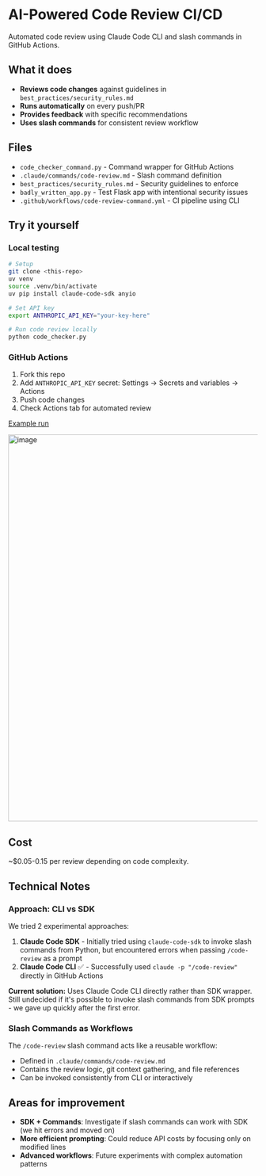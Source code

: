 # AI-Powered Code Review CI/CD

Automated code review using Claude Code CLI and slash commands in GitHub Actions.

## What it does

- **Reviews code changes** against guidelines in `best_practices/security_rules.md`
- **Runs automatically** on every push/PR
- **Provides feedback** with specific recommendations
- **Uses slash commands** for consistent review workflow

## Files

- `code_checker_command.py` - Command wrapper for GitHub Actions
- `.claude/commands/code-review.md` - Slash command definition
- `best_practices/security_rules.md` - Security guidelines to enforce
- `badly_written_app.py` - Test Flask app with intentional security issues
- `.github/workflows/code-review-command.yml` - CI pipeline using CLI

## Try it yourself

### Local testing
```bash
# Setup
git clone <this-repo>
uv venv
source .venv/bin/activate
uv pip install claude-code-sdk anyio

# Set API key
export ANTHROPIC_API_KEY="your-key-here"

# Run code review locally
python code_checker.py
```

### GitHub Actions
1. Fork this repo
2. Add `ANTHROPIC_API_KEY` secret: Settings → Secrets and variables → Actions
3. Push code changes
4. Check Actions tab for automated review

[Example run](https://github.com/taylor-curran/cicd-test/actions/runs/16243842346/job/45863830367)

<img width="1051" height="781" alt="image" src="https://github.com/user-attachments/assets/ef328ba7-e096-46b8-92b6-a8191a6d53da" />

## Cost
~$0.05-0.15 per review depending on code complexity.

## Technical Notes

### Approach: CLI vs SDK
We tried 2 experimental approaches:

1. **Claude Code SDK** - Initially tried using `claude-code-sdk` to invoke slash commands from Python, but encountered errors when passing `/code-review` as a prompt
2. **Claude Code CLI** ✅ - Successfully used `claude -p "/code-review"` directly in GitHub Actions

**Current solution:** Uses Claude Code CLI directly rather than SDK wrapper. Still undecided if it's possible to invoke slash commands from SDK prompts - we gave up quickly after the first error.

### Slash Commands as Workflows
The `/code-review` slash command acts like a reusable workflow:
- Defined in `.claude/commands/code-review.md`
- Contains the review logic, git context gathering, and file references
- Can be invoked consistently from CLI or interactively

## Areas for improvement
- **SDK + Commands**: Investigate if slash commands can work with SDK (we hit errors and moved on)
- **More efficient prompting**: Could reduce API costs by focusing only on modified lines
- **Advanced workflows**: Future experiments with complex automation patterns

